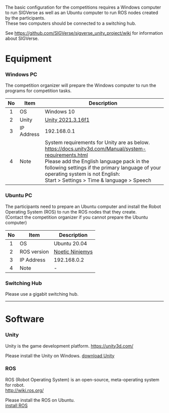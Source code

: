 The basic configuration for the competitions requires a Windows computer to run SIGVerse as well as an Ubuntu computer to run ROS nodes created by the participants.   
These two computers should be connected to a switching hub.  

See https://github.com/SIGVerse/sigverse_unity_project/wiki for information about SIGVerse.

# Equipment

### Windows PC

The competition organizer will prepare the Windows computer to run the programs for competition tasks.

| No | Item       | Description    |
|:--:| ---------- |----------------|
| 1  | OS         | Windows 10     |
| 2  | Unity      | [Unity 2021.3.16f1][download unity] |
| 3  | IP Address | 192.168.0.1    |
| 4  | Note       | System requirements for Unity are as below.<br>https://docs.unity3d.com/Manual/system-requirements.html<br>Please add the English language pack in the following settings if the primary language of your operating system is not English:<br>Start > Settings > Time & language > Speech |

### Ubuntu PC

The participants need to prepare an Ubuntu computer and install the Robot Operating System (ROS) to run the ROS nodes that they create.  
(Contact the competition organizer if you cannot prepare the Ubuntu computer)

| No | Item       | Description    |
|:--:| ---------- |----------------|
| 1  | OS         | Ubuntu 20.04    |
| 2  | ROS version| [Noetic Ninjemys][ros installation] |
| 3  | IP Address | 192.168.0.2    |
| 4  | Note       | - |

### Switching Hub

Please use a gigabit switching hub.

[download unity]:https://unity3d.com/get-unity/download/archive "download"
[ros installation]:http://wiki.ros.org/noetic/Installation/Ubuntu "installation"

----------------------------------

# Software

### Unity

Unity is the game development platform.
https://unity3d.com/

Please install the Unity on Windows.
[download Unity][download unity]

### ROS

ROS (Robot Operating System) is an open-source, meta-operating system for robot.  
http://wiki.ros.org/

Please install the ROS on Ubuntu.  
[install ROS][ros installation]
